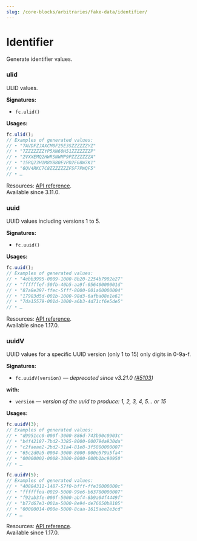 ```yaml
---
slug: /core-blocks/arbitraries/fake-data/identifier/
---
```


# Identifier

Generate identifier values.

### ulid

ULID values.

**Signatures:**

- `fc.ulid()`

**Usages:**

```js
fc.ulid();
// Examples of generated values:
// • "7AVDFZJAXCM0F25E3SZZZZZZYZ"
// • "7ZZZZZZZYP5XN60H51ZZZZZZZP"
// • "2VXXEMQ2HWRSNWMP9PZZZZZZZA"
// • "15RQ23H1M8YB80EVPD2EG8W7K1"
// • "6QV4RKC7C8ZZZZZZZFSF7PWQF5"
// • …
```

Resources: [API reference](https://fast-check.dev/api-reference/functions/ulid.html).  
Available since 3.11.0.

### uuid

UUID values including versions 1 to 5.

**Signatures:**

- `fc.uuid()`

**Usages:**

```js
fc.uuid();
// Examples of generated values:
// • "4ebb3995-0009-1000-8b20-2254b7902e27"
// • "ffffffef-50fb-40b5-aa9f-05640000001d"
// • "87a8e397-ffec-5fff-8000-001a00000004"
// • "17983d5d-001b-1000-98d3-6afba08e1e61"
// • "7da15579-001d-1000-a6b3-4d71cf6e5de5"
// • …
```

Resources: [API reference](https://fast-check.dev/api-reference/functions/uuid.html).  
Available since 1.17.0.

### uuidV

UUID values for a specific UUID version (only 1 to 15) only digits in 0-9a-f.

**Signatures:**

- `fc.uuidV(version)` — _deprecated since v3.21.0 ([#5103](https://github.com/dubzzz/fast-check/issues/5103))_

**with:**

- `version` — _version of the uuid to produce: 1, 2, 3, 4, 5... or 15_

**Usages:**

```js
fc.uuidV(3);
// Examples of generated values:
// • "d9951cc0-000f-3000-886d-743b90c0903c"
// • "b4f42187-7bd2-3385-8000-000794a930da"
// • "c2faeae2-2bd2-31a4-81e8-3f5800000007"
// • "65c2d0a5-0004-3000-8000-000e579a5fa4"
// • "00000002-0008-3000-8000-000b1bc90950"
// • …

fc.uuidV(5);
// Examples of generated values:
// • "40884311-1487-57f0-bfff-ffe30000000c"
// • "ffffffea-0019-5000-99e6-b63700000007"
// • "f92ab3fe-000f-5000-abf4-8b9a04f4449f"
// • "b77d67e3-001a-5000-8e94-de76050b8105"
// • "00000014-000e-5000-8caa-1615aee2e3cd"
// • …
```

Resources: [API reference](https://fast-check.dev/api-reference/functions/uuidV.html).  
Available since 1.17.0.
